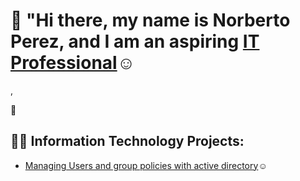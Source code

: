 # 👋 "Hi there, my name is Norberto Perez, and I am an aspiring <a href="">IT Professional</a>☺</h1>,
🚀

<h2>👨‍💻 Information Technology Projects:</h2>


- <a href="https://github.com/Norberto-Perez1/Managing-users-and-group-policies-with-Active-Directory">Managing Users and group policies with active directory</a>☺</h1>
